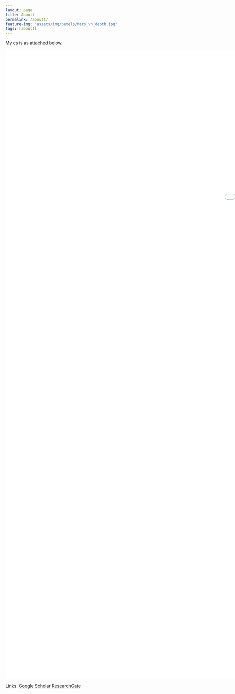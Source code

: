 ```yaml
---
layout: page
title: Aboutt
permalink: /aboutt/
feature-img: "assets/img/pexels/Mars_vn_depth.jpg"
tags: [aboutt]
---
```


My cs is as attached below.
 
<center><embed src="assets/pdf/cv.pdf" width="2000" height="2000"></center>


Links: [Google Scholar](https://scholar.google.com/citations?user=a3OHfGUAAAAJ&hl=en)    [ResearchGate](https://www.researchgate.net/profile/Xuezhi_Cang)

